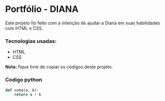 # Portfólio - DIANA

Este projeto foi feito com a intenção de ajudar a Diana em suas habilidades com HTML e CSS.

### Tecnologias usadas:
* HTML
* CSS

**Nota:** fique livre de copiar os códigos deste projeto.

### Codigo python

```Python
def soma(a, b):
    return a + b
```